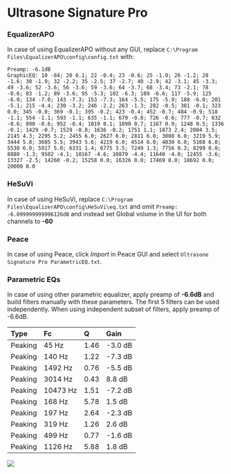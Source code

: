 # Ultrasone Signature Pro

### EqualizerAPO
In case of using EqualizerAPO without any GUI, replace `C:\Program Files\EqualizerAPO\config\config.txt`
with:
```
Preamp: -6.1dB
GraphicEQ: 10 -84; 20 0.1; 22 -0.4; 23 -0.6; 25 -1.0; 26 -1.2; 28 -1.6; 30 -1.9; 32 -2.2; 35 -2.5; 37 -2.7; 40 -2.9; 42 -3.1; 45 -3.3; 49 -3.6; 52 -3.6; 56 -3.6; 59 -3.6; 64 -3.7; 68 -3.4; 73 -2.1; 78 -0.6; 83 -1.2; 89 -3.6; 95 -5.3; 102 -6.3; 109 -6.6; 117 -5.9; 125 -6.0; 134 -7.0; 143 -7.3; 153 -7.3; 164 -5.5; 175 -5.9; 188 -6.0; 201 -5.1; 215 -4.4; 230 -3.2; 246 -2.2; 263 -1.3; 282 -0.5; 301 -0.1; 323 0.0; 345 -0.0; 369 -0.1; 395 -0.2; 423 -0.4; 452 -0.7; 484 -0.9; 518 -1.1; 554 -1.1; 593 -1.1; 635 -1.1; 679 -0.8; 726 -0.6; 777 -0.7; 832 -0.6; 890 -0.6; 952 -0.4; 1019 0.1; 1090 0.7; 1167 0.9; 1248 0.5; 1336 -0.1; 1429 -0.7; 1529 -0.8; 1636 -0.2; 1751 1.1; 1873 2.4; 2004 3.5; 2145 4.3; 2295 5.2; 2455 6.0; 2627 6.0; 2811 6.0; 3008 6.0; 3219 5.9; 3444 5.8; 3685 5.5; 3943 5.6; 4219 6.0; 4514 6.0; 4830 6.0; 5168 6.0; 5530 6.0; 5917 5.0; 6331 1.4; 6775 3.5; 7249 1.3; 7756 0.3; 8299 0.0; 8880 -1.3; 9502 -4.1; 10167 -4.6; 10879 -4.4; 11640 -4.0; 12455 -3.6; 13327 -2.5; 14260 -0.2; 15258 0.0; 16326 0.0; 17469 0.0; 18692 0.0; 20000 0.0
```

### HeSuVi
In case of using HeSuVi, replace `C:\Program Files\EqualizerAPO\config\HeSuVi\eq.txt` and omit `Preamp:
-6.099999999996126dB` and instead set Global volume in the UI for both channels to **-60**

### Peace
In case of using Peace, click *Import* in Peace GUI and select `Ultrasone Signature Pro ParametricEQ.txt`.

### Parametric EQs
In case of using other parametric equalizer, apply preamp of **-6.6dB** and build filters manually
with these parameters. The first 5 filters can be used independently.
When using independent subset of filters, apply preamp of -6.6dB.

| Type    | Fc       |    Q | Gain    |
|:--------|:---------|:-----|:--------|
| Peaking | 45 Hz    | 1.46 | -3.0 dB |
| Peaking | 140 Hz   | 1.22 | -7.3 dB |
| Peaking | 1492 Hz  | 0.76 | -5.5 dB |
| Peaking | 3014 Hz  | 0.43 | 8.8 dB  |
| Peaking | 10473 Hz | 1.51 | -7.2 dB |
| Peaking | 168 Hz   | 5.78 | 1.5 dB  |
| Peaking | 197 Hz   | 2.64 | -2.3 dB |
| Peaking | 319 Hz   | 1.26 | 2.6 dB  |
| Peaking | 499 Hz   | 0.77 | -1.6 dB |
| Peaking | 1126 Hz  | 5.88 | 1.8 dB  |

![](https://raw.githubusercontent.com/jaakkopasanen/AutoEq/master/results/headphonecom/sbaf-serious/Ultrasone%20Signature%20Pro/Ultrasone%20Signature%20Pro.png)